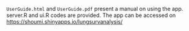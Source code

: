 `UserGuide.html` and `UserGuide.pdf` present a manual on using the app.
 server.R and ui.R codes are provided. 
 The app can be accessed on https://shoumi.shinyapps.io/lungsurvanalysis/
